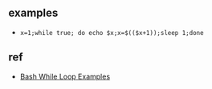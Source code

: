 

## examples

+ `x=1;while true; do echo $x;x=$(($x+1));sleep 1;done`

## ref
+ [Bash While Loop Examples](https://www.cyberciti.biz/faq/bash-while-loop/)